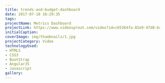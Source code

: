 ```yaml
---
title: trends-and-budget-dashboard
date: 2017-07-10 16:29:35
tags:
projectName: Metrics Dashboard
projectLink: https://www.videosprout.com/video?id=c65264fa-82e9-47d8-bc74-0ac30441c191
initialCaption: 
coverImage: img/thumbnails/1.jpg
projectCategory: Video
technologyUsed:
- HTML5
- CSS3
- BootStrap
- AngularJS
- Javascript
gallery:
---
```

